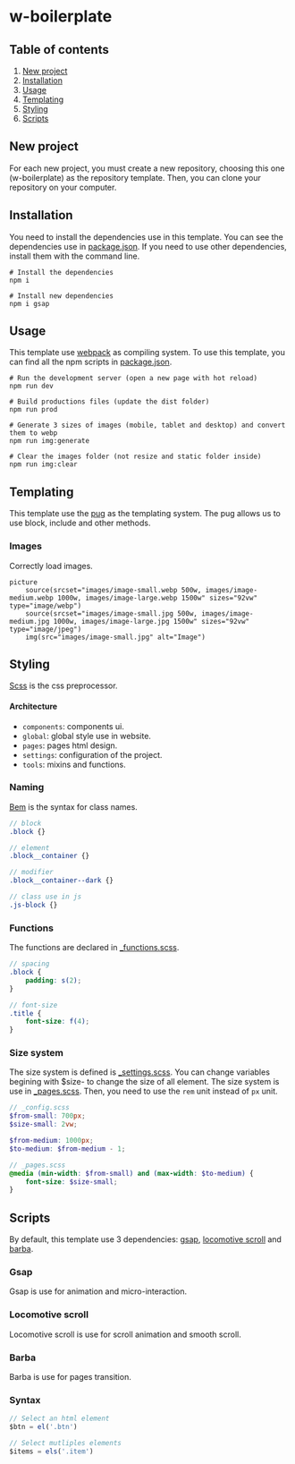 # w-boilerplate

## Table of contents

1. [New project](#new-project)
2. [Installation](#installation)
3. [Usage](#usage)
4. [Templating](#templating)
5. [Styling](#styling)
5. [Scripts](#scripts)

## New project

For each new project, you must create a new repository, choosing this one (w-boilerplate) as the repository template. Then, you can clone your repository on your computer.

## Installation

You need to install the dependencies use in this template. You can see the dependencies use in [package.json](https://github.com/mathieudaix/w-boilerplate/blob/master/package.json). If you need to use other dependencies, install them with the command line.

```shell script
# Install the dependencies
npm i

# Install new dependencies
npm i gsap
```

## Usage

This template use [webpack](https://webpack.js.org/) as compiling system. To use this template, you can find all the npm scripts in [package.json](https://github.com/mathieudaix/w-boilerplate/blob/master/package.json).

```shell script
# Run the development server (open a new page with hot reload)
npm run dev

# Build productions files (update the dist folder)
npm run prod 

# Generate 3 sizes of images (mobile, tablet and desktop) and convert them to webp
npm run img:generate

# Clear the images folder (not resize and static folder inside)
npm run img:clear
```

## Templating

This template use the [pug](https://pugjs.org/api/getting-started.html) as the templating system. The pug allows us to use block, include and other methods.

### Images

Correctly load images.

```pug
picture
	source(srcset="images/image-small.webp 500w, images/image-medium.webp 1000w, images/image-large.webp 1500w" sizes="92vw" type="image/webp")
	source(srcset="images/image-small.jpg 500w, images/image-medium.jpg 1000w, images/image-large.jpg 1500w" sizes="92vw" type="image/jpeg")
	img(src="images/image-small.jpg" alt="Image")
```

## Styling

[Scss](https://pugjs.org/api/getting-started.html) is the css preprocessor.

#### Architecture

* `components`: components ui.
* `global`: global style use in website.
* `pages`: pages html design.
* `settings`: configuration of the project.
* `tools`: mixins and functions.

### Naming

[Bem](http://getbem.com/) is the syntax for class names.

```scss
// block
.block {}

// element
.block__container {}

// modifier
.block__container--dark {}

// class use in js
.js-block {}
```

### Functions

The functions are declared in [_functions.scss](https://github.com/mathieudaix/w-boilerplate/blob/master/src/styles/tools/_functions.scss).

```scss
// spacing
.block {
	padding: s(2);
}

// font-size
.title {
	font-size: f(4);
}
```

### Size system

The size system is defined is [_settings.scss](https://github.com/mathieudaix/w-boilerplate/blob/master/src/styles/settings/_config.scss). You can change variables begining with $size- to change the size of all element. The size system is use in [_pages.scss](https://github.com/mathieudaix/w-boilerplate/blob/master/src/styles/global/_page.scss). Then, you need to use the `rem` unit instead of `px` unit.

```scss
// _config.scss
$from-small: 700px;
$size-small: 2vw;

$from-medium: 1000px;
$to-medium: $from-medium - 1;

// _pages.scss
@media (min-width: $from-small) and (max-width: $to-medium) {
	font-size: $size-small;
}
```

## Scripts

By default, this template use 3 dependencies: [gsap](https://greensock.com/gsap/), [locomotive scroll](https://github.com/locomotivemtl/locomotive-scroll) and [barba](https://barba.js.org/).

### Gsap

Gsap is use for animation and micro-interaction.

### Locomotive scroll

Locomotive scroll is use for scroll animation and smooth scroll.

### Barba

Barba is use for pages transition.

### Syntax

``` js
// Select an html element
$btn = el('.btn')

// Select mutliples elements
$items = els('.item')
```